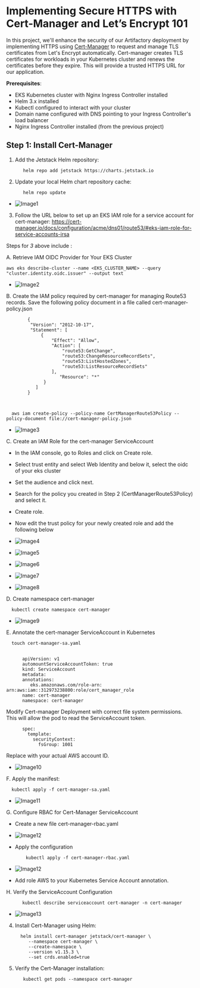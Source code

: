 # Implementing Secure HTTPS with Cert-Manager and Let’s Encrypt 101
In this project, we'll enhance the security of our Artifactory deployment by implementing HTTPS using [Cert-Manager](https://cert-manager.io) to request and manage TLS certificates from Let's Encrypt automatically. 
Cert-manager creates TLS certificates for workloads in your Kubernetes cluster and renews the certificates before they expire. This will provide a trusted HTTPS URL for our application.

**Prerequisites**:

- EKS Kubernetes cluster with Nginx Ingress Controller installed
- Helm 3.x installed
- Kubectl configured to interact with your cluster
- Domain name configured with DNS pointing to your Ingress Controller's load balancer
- Nginx Ingress Controller installed (from the previous project)

## Step 1: Install Cert-Manager

1. Add the Jetstack Helm repository:

          helm repo add jetstack https://charts.jetstack.io
   
2. Update your local Helm chart repository cache:

          helm repo update


- ![Image1](https://github.com/user-attachments/assets/4afcb5ce-cdc0-4763-bea6-ec154e74b8d6)


3. Follow the URL below to set up an EKS IAM role for a service account for cert-manager:
https://cert-manager.io/docs/configuration/acme/dns01/route53/#eks-iam-role-for-service-accounts-irsa

Steps for _3_ above include :

A. Retrieve IAM OIDC Provider for Your EKS Cluster

    aws eks describe-cluster --name <EKS_CLUSTER_NAME> --query "cluster.identity.oidc.issuer" --output text

- ![Image2](https://github.com/user-attachments/assets/e9fad379-73e5-4efb-a2d7-9ac69a44550b)

B. Create the IAM policy required by cert-manager for managing Route53 records. Save the following policy document in a file called cert-manager-policy.json

            {
             "Version": "2012-10-17",
             "Statement": [
                 {
                     "Effect": "Allow",
                     "Action": [
                         "route53:GetChange",
                         "route53:ChangeResourceRecordSets",
                         "route53:ListHostedZones",
                         "route53:ListResourceRecordSets"
                     ],
                        "Resource": "*"
                  }
               ]
            }



      aws iam create-policy --policy-name CertManagerRoute53Policy --policy-document file://cert-manager-policy.json


- ![Image3](https://github.com/user-attachments/assets/b7d60181-3c60-4497-a5ee-cfad5989ae82)


C. Create an IAM Role for the cert-manager ServiceAccount

-  In the IAM console, go to Roles and click on Create role.
-  Select trust entity and select Web Identity and below it, select the oidc of your eks cluster
-  Set the audience and click next.
- Search for the policy you created in Step 2 (CertManagerRoute53Policy) and select it.
- Create role.
- Now edit the trust policy for your newly created role and add the following below

- ![Image4](https://github.com/user-attachments/assets/ea901f85-3932-4a6c-a964-d338450ad88f)
- ![Image5](https://github.com/user-attachments/assets/8088e822-3747-4fa9-b71f-5054899af1d1)
- ![Image6](https://github.com/user-attachments/assets/7d202990-dcc4-4ca0-9898-9db7c62ea1e3)
- ![Image7](https://github.com/user-attachments/assets/807f4efa-808a-420e-a222-3cd957512f81)
- ![Image8](https://github.com/user-attachments/assets/e5f1d870-433b-4901-ac3e-0c34e23adaaa)


D. Create namespace cert-manager

      kubectl create namespace cert-manager

- ![Image9](https://github.com/user-attachments/assets/7c5401dc-c952-4b3e-b453-1aa2dc63fd64)

E. Annotate the cert-manager ServiceAccount in Kubernetes


      touch cert-manager-sa.yaml


          apiVersion: v1
          automountServiceAccountToken: true
          kind: ServiceAccount
          metadata:
          annotations:
             eks.amazonaws.com/role-arn: arn:aws:iam::312973238800:role/cert_manager_role
          name: cert-manager
          namespace: cert-manager
          
 Modify Cert-manager Deployment with correct file system permissions. This will allow the pod to read the ServiceAccount token.

          spec:
            template:
              securityContext:
                fsGroup: 1001
 
Replace with your actual AWS account ID.

- ![Image10](https://github.com/user-attachments/assets/e8a62261-458f-4478-bde2-3f43f72c799c)


F. Apply the manifest:

      kubectl apply -f cert-manager-sa.yaml

- ![Image11](https://github.com/user-attachments/assets/ed127f30-9af5-4cb7-a052-eab4c40ec666)

G. Configure RBAC for Cert-Manager ServiceAccount
- Create a new file cert-manager-rbac.yaml

 - ![Image12](https://github.com/user-attachments/assets/c2426a4b-6974-48be-a4b4-0e554629bee7)

- Apply the configuration

          kubectl apply -f cert-manager-rbac.yaml

- ![Image12](https://github.com/user-attachments/assets/c5a31a66-3b04-45b8-8cbd-ee0d2e896eb3)

- Add role AWS to your Kubernetes Service Account annotation.

H. Verify the ServiceAccount Configuration

          kubectl describe serviceaccount cert-manager -n cert-manager




- ![Image13](https://github.com/user-attachments/assets/306ef935-382b-4947-bb9f-9d07708b86d2)

4. Install Cert-Manager using Helm:

         helm install cert-manager jetstack/cert-manager \
            --namespace cert-manager \
            --create-namespace \
            --version v1.15.3 \
            --set crds.enabled=true





5. Verify the Cert-Manager installation:

          kubectl get pods --namespace cert-manager

























































































































































































































































































































































































































































































































































































































































































































































































































































































































































































































































































































































































































































































